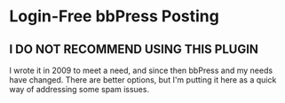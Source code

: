 # Login-Free bbPress Posting

## I DO NOT RECOMMEND USING THIS PLUGIN

I wrote it in 2009 to meet a need, and since then bbPress and my needs have changed.  There are better options, but I'm putting it here as a quick way of addressing some spam issues.
